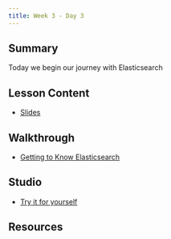 ```yaml
---
title: Week 3 - Day 3
---
```


## Summary

Today we begin our journey with Elasticsearch

## Lesson Content

- [Slides](https://education.launchcode.org/gis-devops-slides/week03/elasticsearch1.html)

## Walkthrough

- [Getting to Know Elasticsearch](../../walkthroughs/elasticsearch1)

## Studio

- [Try it for yourself](../../studios/elasticsearch1)

## Resources

